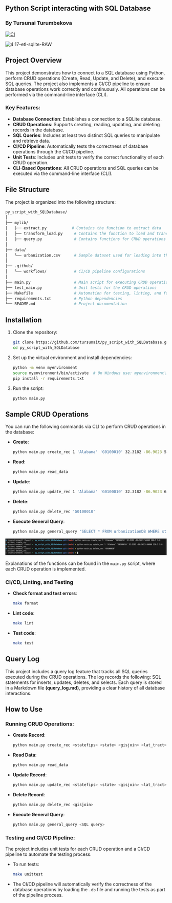 ## Python Script interacting with SQL Database
### By Tursunai Turumbekova
[![CI](https://github.com/tursunait/py_script_with_SQLDatabase/actions/workflows/cicd.yml/badge.svg)](https://github.com/tursunait/py_script_with_SQLDatabase/actions/workflows/cicd.yml)

![4 17-etl-sqlite-RAW](https://github.com/nogibjj/sqlite-lab/assets/58792/b39b21b4-ccb4-4cc4-b262-7db34492c16d)

## Project Overview

This project demonstrates how to connect to a SQL database using Python, perform CRUD operations (Create, Read, Update, and Delete), and execute SQL queries. The project also implements a CI/CD pipeline to ensure database operations work correctly and continuously. All operations can be performed via the command-line interface (CLI).

### Key Features:
- **Database Connection**: Establishes a connection to a SQLite database.
- **CRUD Operations**: Supports creating, reading, updating, and deleting records in the database.
- **SQL Queries**: Includes at least two distinct SQL queries to manipulate and retrieve data.
- **CI/CD Pipeline**: Automatically tests the correctness of database operations through the CI/CD pipeline.
- **Unit Tests**: Includes unit tests to verify the correct functionality of each CRUD operation.
- **CLI-Based Operations**: All CRUD operations and SQL queries can be executed via the command-line interface (CLI).

## File Structure

The project is organized into the following structure:
```bash
py_script_with_SQLDatabase/
│
├── mylib/
│   ├── extract.py           # Contains the function to extract data
│   ├── transform_load.py     # Contains the function to load and transform data into the SQLite database
│   ├── query.py              # Contains functions for CRUD operations and SQL queries
│
├── data/
│   └── urbanization.csv      # Sample dataset used for loading into the database
│
├── .github/
│   └── workflows/            # CI/CD pipeline configurations
│
├── main.py                   # Main script for executing CRUD operations via CLI
├── test_main.py              # Unit tests for the CRUD operations
├── Makefile                  # Automation for testing, linting, and formatting
├── requirements.txt          # Python dependencies
└── README.md                 # Project documentation
```

## Installation

1. Clone the repository:
    ```bash
    git clone https://github.com/tursunait/py_script_with_SQLDatabase.git
    cd py_script_with_SQLDatabase
    ```

2. Set up the virtual environment and install dependencies:
    ```bash
    python -m venv myenvironment
    source myenvironment/bin/activate  # On Windows use: myenvironment\Scripts\activate
    pip install -r requirements.txt
    ```

3. Run the script:
    ```bash
    python main.py
    ```

## Sample CRUD Operations

You can run the following commands via CLI to perform CRUD operations in the database:

- **Create**:
    ```bash
    python main.py create_rec 1 'Alabama' 'G0100010' 32.3182 -86.9023 50000 100.5 1.0
    ```

- **Read**:
    ```bash
    python main.py read_data
    ```

- **Update**:
    ```bash
    python main.py update_rec 1 'Alabama' 'G0100010' 32.3182 -86.9023 60000 120.5 2.0
    ```

- **Delete**:
    ```bash
    python main.py delete_rec 'G0100010'
    ```

- **Execute General Query**:
    ```bash
    python main.py general_query "SELECT * FROM urbanizationDB WHERE state = 'Alabama';"
    ```
![CLI](CLI.png)

Explanations of the functions can be found in the `main.py` script, where each CRUD operation is implemented.

### CI/CD, Linting, and Testing

- **Check format and test errors**:
    ```bash
    make format
    ```

- **Lint code**:
    ```bash
    make lint
    ```

- **Test code**:
    ```bash
    make test
    ```
## Query Log
This project includes a query log feature that tracks all SQL queries executed during the CRUD operations. The log records the following:
SQL statements for inserts, updates, deletes, and selects.
Each query is stored in a Markdown file **(query_log.md)**, providing a clear history of all database interactions.


## How to Use

### Running CRUD Operations:

- **Create Record**:
    ```bash
    python main.py create_rec <statefips> <state> <gisjoin> <lat_tract> <long_tract> <population> <adj_radiuspop_5> <urbanindex>
    ```

- **Read Data**:
    ```bash
    python main.py read_data
    ```

- **Update Record**:
    ```bash
    python main.py update_rec <statefips> <state> <gisjoin> <lat_tract> <long_tract> <population> <adj_radiuspop_5> <urbanindex>
    ```

- **Delete Record**:
    ```bash
    python main.py delete_rec <gisjoin>
    ```

- **Execute General Query**:
    ```bash
    python main.py general_query <SQL query>
    ```

### Testing and CI/CD Pipeline:

The project includes unit tests for each CRUD operation and a CI/CD pipeline to automate the testing process.

- To run tests:
    ```bash
    make unittest
    ```

- The CI/CD pipeline will automatically verify the correctness of the database operations by loading the `.db` file and running the tests as part of the pipeline process.

